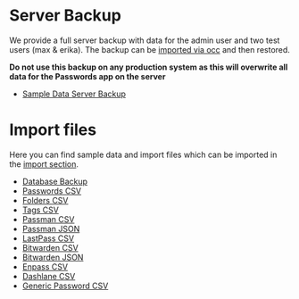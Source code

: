 # Server Backup
We provide a full server backup with data for the admin user and two test users (max & erika).
The backup can be [imported via occ](../../Administrators/Backups#exporting-importing-backups) and then restored.

**Do not use this backup on any production system as this will overwrite all data for the Passwords app on the server**

- [Sample Data Server Backup](../_files/SampleDataBackup.json.gz)

# Import files
Here you can find sample data and import files which can be imported in the [import section](http://localhost/index.php/apps/passwords#/backup/import).

- [Database Backup](../_files/SamplePasswords.json)
- [Passwords CSV](../_files/Passwords.csv)
- [Folders CSV](../_files/Folders.csv)
- [Tags CSV](../_files/Tags.csv)
- [Passman CSV](../_files/Passman.csv)
- [Passman JSON](../_files/Passman.json)
- [LastPass CSV](../_files/LastPass.csv)
- [Bitwarden CSV](../_files/Bitwarden.csv)
- [Bitwarden JSON](../_files/Bitwarden.json)
- [Enpass CSV](../_files/Enpass.csv)
- [Dashlane CSV](../_files/DashlaneExport.csv)
- [Generic Password CSV](../_files/PasswordList.csv)